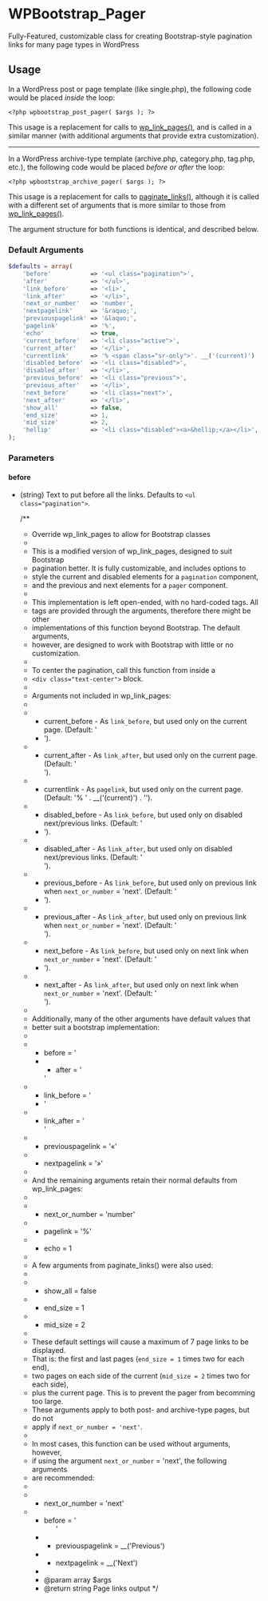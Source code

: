 WPBootstrap_Pager
=================

Fully-Featured, customizable class for creating Bootstrap-style pagination links for many page types in WordPress

Usage
-----

In a WordPress post or page template (like single.php), the following code would be placed _inside_ the loop:

    <?php wpbootstrap_post_pager( $args ); ?>
    
This usage is a replacement for calls to [wp_link_pages()](http://codex.wordpress.org/Function_Reference/wp_link_pages),
and is called in a similar manner (with additional arguments that provide extra customization).

----
    
In a WordPress archive-type template (archive.php, category.php, tag.php, etc.), the following code would
be placed _before or after_ the loop:

    <?php wpbootstrap_archive_pager( $args ); ?>
    
This usage is a replacement for calls to [paginate_links()](http://codex.wordpress.org/Function_Reference/paginate_links),
although it is called with a different set of arguments that is more similar to those from
[wp_link_pages()](http://codex.wordpress.org/Function_Reference/wp_link_pages).  

The argument structure for both functions is identical, and described below.

### Default Arguments

```php
$defaults = array(
	'before'           => '<ul class="pagination">',
	'after'            => '</ul>',
	'link_before'      => '<li>',
	'link_after'       => '</li>',
	'next_or_number'   => 'number',
	'nextpagelink'     => '&raquo;',
	'previouspagelink' => '&laquo;',
	'pagelink'         => '%',
	'echo'             => true,
	'current_before'   => '<li class="active">',
	'current_after'    => '</li>',
	'currentlink'      => '% <span class="sr-only">'. __('(current)') . '</span>',
	'disabled_before'  => '<li class="disabled">',
	'disabled_after'   => '</li>',
	'previous_before'  => '<li class="previous">',
	'previous_after'   => '</li>',
	'next_before'      => '<li class="next">',
	'next_after'       => '</li>',
	'show_all'         => false,
	'end_size'         => 1,
	'mid_size'         => 2,
	'hellip'           => '<li class="disabled"><a>&hellip;</a></li>',
);
```

### Parameters

#### before

* (string) Text to put before all the links. Defaults to `<ul class="pagination">`.


	/**
	 * Override wp_link_pages to allow for Bootstrap classes
	 * 
	 * This is a modified version of wp_link_pages, designed to suit Bootstrap
	 * pagination better.  It is fully customizable, and includes options to 
	 * style the current and disabled elements for a `pagination` component,
	 * and the previous and next elements for a `pager` component.
	 * 
	 * This implementation is left open-ended, with no hard-coded tags.  All
	 * tags are provided through the arguments, therefore there might be other 
	 * implementations of this function beyond Bootstrap.  The default arguments,
	 * however, are designed to work with Bootstrap with little or no customization.
	 * 
	 * To center the pagination, call this function from inside a 
	 * `<div class="text-center">` block.
	 *
	 * Arguments not included in wp_link_pages:
	 * 
	 * * current_before - As `link_before`, but used only on the current page. (Default: '<li class="active">').
	 * * current_after - As `link_after`, but used only on the current page. (Default: '</li>').
	 * * currentlink - As `pagelink`, but used only on the current page. (Default: '% <span class="sr-only">' . __('(current)') . '</span>').
	 * * disabled_before - As `link_before`, but used only on disabled next/previous links. (Default: '<li class="disabled">').
	 * * disabled_after - As `link_after`, but used only on disabled next/previous links. (Default: '</li>').
	 * * previous_before - As `link_before`, but used only on previous link when `next_or_number` = 'next'. (Default: '<li class="previous">').
	 * * previous_after - As `link_after`, but used only on previous link when `next_or_number` = 'next'. (Default: '</li>').
	 * * next_before - As `link_before`, but used only on next link when `next_or_number` = 'next'. (Default: '<li class="next">').
	 * * next_after - As `link_after`, but used only on next link when `next_or_number` = 'next'. (Default: '</li>').
	 * 
	 * Additionally, many of the other arguments have default values that
	 * better suit a bootstrap implementation:
	 * 
	 * * before = '<ul class="pagination">
	 * * after = '</ul>'
	 * * link_before = '<li>'
	 * * link_after = '</li>'
	 * * previouspagelink = '&laquo;'
	 * * nextpagelink = '&raquo;'
	 * 
	 * And the remaining arguments retain their normal defaults from wp_link_pages:
	 * 
	 * * next_or_number = 'number'
	 * * pagelink = '%'
	 * * echo = 1
	 * 
	 * A few arguments from paginate_links() were also used:
	 * 
	 * * show_all = false
	 * * end_size = 1
	 * * mid_size = 2
	 * 
	 * These default settings will cause a maximum of 7 page links to be displayed.
	 * That is: the first and last pages (`end_size = 1` times two for each end),
	 * two pages on each side of the current (`mid_size = 2` times two for each side),
	 * plus the current page.  This is to prevent the pager from becomming too large.
	 * These arguments apply to both post- and archive-type pages, but do not
	 * apply if `next_or_number = 'next'`.
	 * 
	 * In most cases, this function can be used without arguments, however,
	 * if using the argument `next_or_number` = 'next', the following arguments
	 * are recommended:
	 * 
	 * * next_or_number = 'next'
	 * * before = '<ul class="pager">'
	 * * previouspagelink = __('Previous')
	 * * nextpagelink = __('Next')
	 * 
	 * @param array $args
	 * @return string Page links output
	 */
